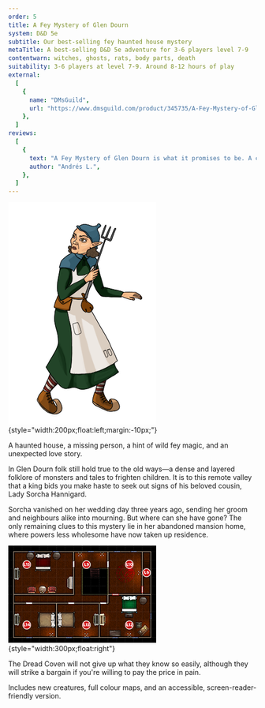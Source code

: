 ```yaml
---
order: 5
title: A Fey Mystery of Glen Dourn
system: D&D 5e
subtitle: Our best-selling fey haunted house mystery
metaTitle: A best-selling D&D 5e adventure for 3-6 players level 7-9
contentwarn: witches, ghosts, rats, body parts, death
suitability: 3-6 players at level 7-9. Around 8-12 hours of play
external:
  [
    {
      name: "DMsGuild",
      url: "https://www.dmsguild.com/product/345735/A-Fey-Mystery-of-Glen-Dourn",
    },
  ]
reviews:
  [
    {
      text: "A Fey Mystery of Glen Dourn is what it promises to be. A creepy adventure on an abandoned house with vines and thorns all over the place... What calls most my attention, however, is its prose. We are used to see D&D adventures written in a minimalistic and simple way, yet the author managed to write in a really evocative and flavourful manner without being too complex.",
      author: "Andrés L.",
    },
  ]
---
```


![](marie.png){style="width:200px;float:left;margin:-10px;"}

A haunted house, a missing person, a hint of wild fey magic, and an unexpected love story.

In Glen Dourn folk still hold true to the old ways—a dense and layered folklore of monsters and tales to frighten children. It is to this remote valley that a king bids you make haste to seek out signs of his beloved cousin, Lady Sorcha Hannigard.

Sorcha vanished on her wedding day three years ago, sending her groom and neighbours alike into mourning. But where can she have gone? The only remaining clues to this mystery lie in her abandoned mansion home, where powers less wholesome have now taken up residence.

![](map.png){style="width:300px;float:right"}

The Dread Coven will not give up what they know so easily, although they will strike a bargain if you're willing to pay the price in pain.

Includes new creatures, full colour maps, and an accessible, screen-reader-friendly version.
